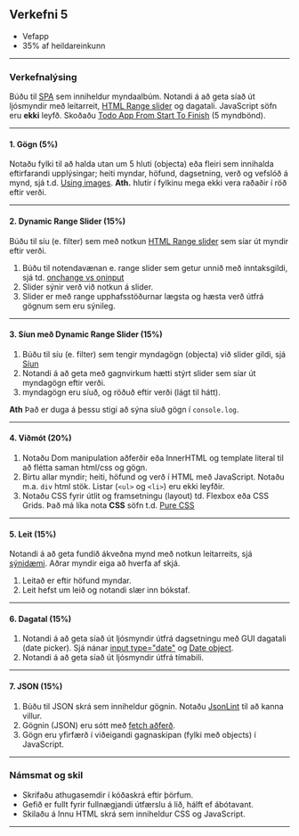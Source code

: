 ## Verkefni 5

- Vefapp
- 35% af heildareinkunn

---

### Verkefnalýsing
Búðu til [SPA](https://developer.mozilla.org/en-US/docs/Glossary/SPA) sem inniheldur myndaalbúm. Notandi á að geta síað út ljósmyndir með leitarreit, [HTML Range slider](https://developer.mozilla.org/en-US/docs/Web/HTML/Element/input/range) og dagatali. JavaScript söfn eru **ekki** leyfð. Skoðaðu [Todo App From Start To Finish](https://codingthesmartway.com/building-a-vanilla-javascript-todo-app-from-start-to-finish-ep-1-introduction-project-setup/) (5 myndbönd).
<!-- 
[JavaScript DOM Crash Course](https://www.youtube.com/watch?v=i37KVt_IcXw&list=PLillGF-RfqbYE6Ik_EuXA2iZFcE082B3s&index=5).
-->

---

#### 1. Gögn (5%)
Notaðu fylki til að halda utan um 5 hluti (objecta) eða fleiri sem innihalda eftirfarandi upplýsingar; heiti myndar, höfund, dagsetning, verð og vefslóð á mynd, sjá t.d. [Using images](https://developer.mozilla.org/en-US/docs/Web/API/Canvas_API/Tutorial/Using_images). **Ath.** hlutir í fylkinu mega ekki vera raðaðir í röð eftir verði.

---


#### 2. Dynamic Range Slider (15%)

Búðu til síu (e. filter) sem með notkun [HTML Range slider](https://developer.mozilla.org/en-US/docs/Web/HTML/Element/input/range) sem síar út myndir eftir verði. 

1. Búðu til notendavænan e. range slider sem getur unnið með inntaksgildi, sjá td. [onchange vs oninput](https://www.impressivewebs.com/onchange-vs-oninput-for-range-sliders/)
1. Slider sýnir verð við notkun á slider. 
1. Slider er með range upphafsstöðurnar lægsta og hæsta verð útfrá gögnum sem eru sýnileg.


---

#### 3. Síun með Dynamic Range Slider (15%)

1. Búðu til síu (e. filter) sem tengir myndagögn (objecta) við slider gildi, sjá [Síun](https://github.com/GunnarThorunnarson/FORR3JS05DU/wiki/S%C3%ADun)
1. Notandi á að geta með gagnvirkum hætti stýrt slider sem síar út myndagögn eftir verði.  
1. myndagögn eru síuð, og röðuð eftir verði (lágt til hátt). 

**Ath** Það er duga á þessu stigi að sýna síuð gögn í `console.log`.

<!-- 
Valkvæmt: tengja step og gögn (verð) saman, [Dynamic step size slider with fill effect | JavaScript
](https://scotch.io/@gitedy/dynamic-step-size-slider-with-fill-effect-javascript) 
-->

---

#### 4. Viðmót (20%)
1. Notaðu Dom manipulation aðferðir eða InnerHTML og template literal til að flétta saman html/css og gögn. 
1. Birtu allar myndir; heiti, höfund og verð í HTML með JavaScript. Notaðu m.a. `div` html stök. Listar (`<ul>` og `<li>`) eru ekki leyfðir.
1. Notaðu CSS fyrir útlit og framsetningu (layout) td. Flexbox eða CSS Grids. Það má líka nota **CSS** söfn t.d. [Pure CSS](https://purecss.io/)
   
---

#### 5. Leit (15%) 
Notandi á að geta fundið ákveðna mynd með notkun leitarreits, sjá [sýnidæmi](http://javascriptbook.com/code/c12/filter-search.html). Aðrar myndir eiga að hverfa af skjá.

1. Leitað er eftir höfund myndar.
1. Leit hefst um leið og notandi slær inn bókstaf.

---

#### 6. Dagatal (15%)

1. Notandi á að geta síað út ljósmyndir útfrá dagsetningu með GUI dagatali (date picker). Sjá nánar [input type="date"](https://developer.mozilla.org/en-US/docs/Web/HTML/Element/input/date) og [Date object](https://developer.mozilla.org/en-US/docs/Web/JavaScript/Reference/Global_Objects/Date).
1. Notandi á að geta síað út ljósmyndir útfrá tímabili. 

---

#### 7. JSON (15%)

1. Búðu til JSON skrá sem inniheldur gögnin. Notaðu [JsonLint](https://jsonlint.com/) til að kanna villur. 
1. Gögnin (JSON) eru sótt með [fetch aðferð](https://github.com/GunnarThorunnarson/FORR3JS05DU/wiki/JSON-og-Fetch).
1. Gögn eru yfirfærð í viðeigandi gagnaskipan (fylki með objects) í JavaScript.

---

### Námsmat og skil
* Skrifaðu athugasemdir í kóðaskrá eftir þörfum.
* Gefið er fullt fyrir fullnægjandi útfærslu á lið, hálft ef ábótavant.
* Skilaðu á Innu HTML skrá sem inniheldur CSS og JavaScript.

---

<!--
**Dæmi um hvernig hægt er að tækla verkefnið í skrefum:**

1. Setja upp [HTML Range Slider](https://developer.mozilla.org/en-US/docs/Web/HTML/Element/input/range) með value, min, max og step
1. Fá slider til að virka með JavaScript, sjá [input vs change event](https://www.impressivewebs.com/onchange-vs-oninput-for-range-sliders/), skoða lesa og skrifa í `value`.
1. Búa til data objects sem inniheldur gögn (skoðaðu gögn í console.log)
1. Finna hæsta verð, nota [array aðferð](https://github.com/GunnarThorunnarson/FORR3JS05DU/wiki/S%C3%ADun#array-a%C3%B0fer%C3%B0ir) við hæfi. 
1. Sía, prófa [static filter](https://github.com/GunnarThorunnarson/FORR3JS05DU/blob/master/efnistok/staticFilter.js) (skoðaðu síuð gögn í console.log)
1. Tengja síu (e. filter) við  HTML Range Slider og dataobject, sjá [Síun](https://github.com/GunnarThorunnarson/FORR3JS05DU/wiki/S%C3%ADun).  (skoða niðurstöður í console)
1. Búa til html. Nota InnerHTML eða DOM manipulation (t.d. createElement osfrv.) og blanda við gögn, sjá [Template](https://github.com/GunnarThorunnarson/FORR3JS05DU/wiki/Template)
1. birta í html skrá.
-->


